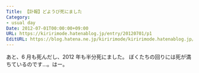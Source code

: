 ```yaml
---
Title: 【訃報】どようび死にました
Category:
- usual day
Date: 2012-07-01T00:00:00+09:00
URL: https://kiririmode.hatenablog.jp/entry/20120701/p1
EditURL: https://blog.hatena.ne.jp/kiririmode/kiririmode.hatenablog.jp/atom/entry/8454420450078210234
---
```



あと、6 月も死んだし、2012 年も半分死にました。
ぼくたちの回りには死が満ちているのです…。はー。
